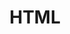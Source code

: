 ---
title: "HTML"
description: ""
slug: "HTML"
image: "HTML5_Logo.svg"
style:
    background: "#2a9d8f"
    color: "#fff"
---